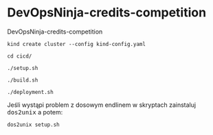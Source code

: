 # DevOpsNinja-credits-competition
DevOpsNinja-credits-competition

```shell
kind create cluster --config kind-config.yaml
```

```shell
cd cicd/
```

```shell
./setup.sh
```

```shell
./build.sh
```

```shell
./deployment.sh
```
Jeśli wystąpi problem z dosowym endlinem w skryptach zainstaluj <kbd>dos2unix</kbd> a potem:

```shell
dos2unix setup.sh  
```
  
